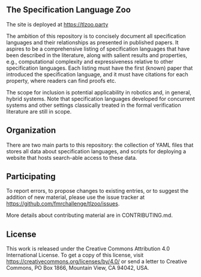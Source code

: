 The Specification Language Zoo
------------------------------

The site is deployed at https://tlzoo.party

The ambition of this repository is to concisely document all specification
languages and their relationships as presented in published papers. It aspires
to be a comprehensive listing of specification languages that have been
described in the literature, along with salient results and properties, e.g.,
computational complexity and expressiveness relative to other specification
languages. Each listing must have the first (known) paper that introduced the
specification language, and it must have citations for each property, where
readers can find proofs etc.

The scope for inclusion is potential applicability in robotics and, in general,
hybrid systems. Note that specification languages developed for concurrent
systems and other settings classically treated in the formal verification
literature are still in scope.


Organization
------------

There are two main parts to this repository: the collection of YAML files that
stores all data about specification languages, and scripts for deploying a
website that hosts search-able access to these data.


Participating
-------------

To report errors, to propose changes to existing entries, or to suggest the
addition of new material, please use the issue tracker at
<https://github.com/fmrchallenge/tlzoo/issues>.

More details about contributing material are in CONTRIBUTING.md.


License
-------

This work is released under the Creative Commons Attribution 4.0 International
License. To get a copy of this license, visit
https://creativecommons.org/licenses/by/4.0/
or send a letter to Creative Commons, PO Box 1866, Mountain View, CA 94042, USA.
